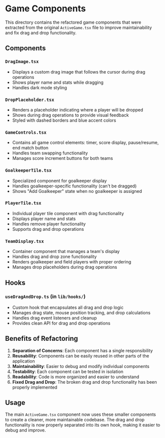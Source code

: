 # Game Components

This directory contains the refactored game components that were extracted from the original `ActiveGame.tsx` file to improve maintainability and fix drag and drop functionality.

## Components

### `DragImage.tsx`
- Displays a custom drag image that follows the cursor during drag operations
- Shows player name and stats while dragging
- Handles dark mode styling

### `DropPlaceholder.tsx`
- Renders a placeholder indicating where a player will be dropped
- Shows during drag operations to provide visual feedback
- Styled with dashed borders and blue accent colors

### `GameControls.tsx`
- Contains all game control elements: timer, score display, pause/resume, end match button
- Handles team swapping functionality
- Manages score increment buttons for both teams

### `GoalkeeperTile.tsx`
- Specialized component for goalkeeper display
- Handles goalkeeper-specific functionality (can't be dragged)
- Shows "Add Goalkeeper" state when no goalkeeper is assigned

### `PlayerTile.tsx`
- Individual player tile component with drag functionality
- Displays player name and stats
- Handles remove player functionality
- Supports drag and drop operations

### `TeamDisplay.tsx`
- Container component that manages a team's display
- Handles drag and drop zone functionality
- Renders goalkeeper and field players with proper ordering
- Manages drop placeholders during drag operations

## Hooks

### `useDragAndDrop.ts` (in `lib/hooks/`)
- Custom hook that encapsulates all drag and drop logic
- Manages drag state, mouse position tracking, and drop calculations
- Handles drag event listeners and cleanup
- Provides clean API for drag and drop operations

## Benefits of Refactoring

1. **Separation of Concerns**: Each component has a single responsibility
2. **Reusability**: Components can be easily reused in other parts of the application
3. **Maintainability**: Easier to debug and modify individual components
4. **Testability**: Each component can be tested in isolation
5. **Readability**: Code is more organized and easier to understand
6. **Fixed Drag and Drop**: The broken drag and drop functionality has been properly implemented

## Usage

The main `ActiveGame.tsx` component now uses these smaller components to create a cleaner, more maintainable codebase. The drag and drop functionality is now properly separated into its own hook, making it easier to debug and improve. 